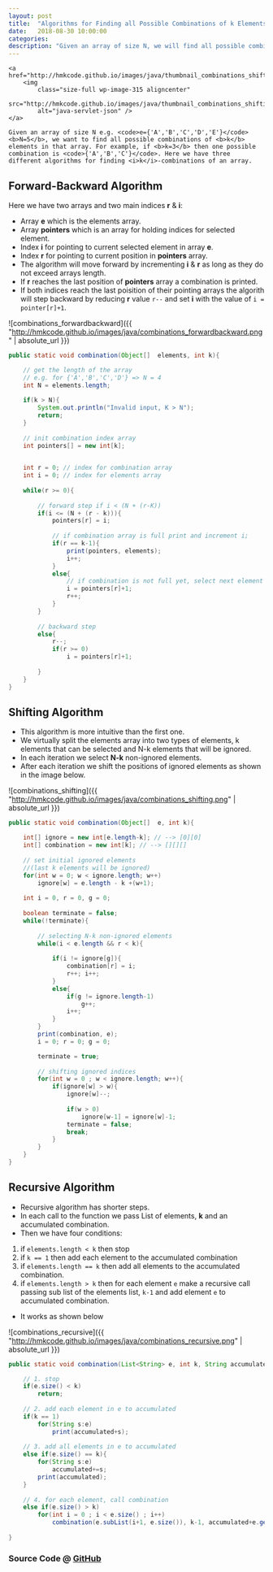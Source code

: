 ```yaml
---
layout: post
title:  "Algorithms for Finding all Possible Combinations of k Elements in an Array with Java Implementation"
date:   2018-08-30 10:00:00
categories: 
description: "Given an array of size N, we will find all possible combinations of k elements in that array using three different algorithms."
---
```


<p style="text-align: justify;">
	
	<a href="http://hmkcode.github.io/images/java/thumbnail_combinations_shifting.png">
		<img 
			class="size-full wp-image-315 aligncenter" 
			src="http://hmkcode.github.io/images/java/thumbnail_combinations_shifting.png" 
			alt="java-servlet-json" />
	</a>
	
	Given an array of size N e.g. <code>e={'A','B','C','D','E'}</code> <b>N=5</b>, we want to find all possible combinations of <b>k</b> elements in that array. For example, if <b>k=3</b> then one possible combination is <code>{'A','B','C'}</code>. Here we have three different algorithms for finding <i>k</i>-combinations of an array. 
	
</p>




## Forward-Backward Algorithm

Here we have two arrays and two main indices **r** & **i**:
- Array **e** which is the elements array.
- Array **pointers** which is an array for holding indices for selected element. 
- Index **i** for pointing to current selected element in array **e**.
- Index **r** for pointing to current position in **pointers** array.
- The algorithm will move forward by incrementing **i** & **r** as long as they do not exceed arrays length.
- If **r** reaches the last position of **pointers** array a combination is printed.
- If both indices reach the last poisition of their pointing arrays the algorith will step backward by reducing **r** value `r--` and set **i** with the value of `i = pointer[r]+1`.


![combinations_forwardbackward]({{ "http://hmkcode.github.io/images/java/combinations_forwardbackward.png" | absolute_url }})

```java
public static void combination(Object[]  elements, int k){

	// get the length of the array
	// e.g. for {'A','B','C','D'} => N = 4 
	int N = elements.length;
	
	if(k > N){
		System.out.println("Invalid input, K > N");
		return;
	}
		
	// init combination index array
	int pointers[] = new int[k];
	

	int r = 0; // index for combination array
	int i = 0; // index for elements array
	
	while(r >= 0){
	
		// forward step if i < (N + (r-K))
		if(i <= (N + (r - k))){
			pointers[r] = i;
				
			// if combination array is full print and increment i;
			if(r == k-1){
				print(pointers, elements);
				i++;				
			}
			else{
				// if combination is not full yet, select next element
				i = pointers[r]+1;
				r++;										
			}				
		}
		
		// backward step
		else{
			r--;
			if(r >= 0)
				i = pointers[r]+1;
			
		}			
	}
}
```

## Shifting Algorithm

- This algorithm is more intuitive than the first one.
- We virtually split the elements array into two types of elements, k elements that can be selected and N-k elements that will be ignored.
- In each iteration we select **N-k** non-ignored elements. 
- After each iteration we shift the positions of ignored elements as shown in the image below. 

![combinations_shifting]({{ "http://hmkcode.github.io/images/java/combinations_shifting.png" | absolute_url }})



```java
public static void combination(Object[]  e, int k){

	int[] ignore = new int[e.length-k]; // --> [0][0]
	int[] combination = new int[k]; // --> [][][]
	
	// set initial ignored elements 
	//(last k elements will be ignored)
	for(int w = 0; w < ignore.length; w++)
		ignore[w] = e.length - k +(w+1);
	
	int i = 0, r = 0, g = 0;
	
	boolean terminate = false;
	while(!terminate){   
		
		// selecting N-k non-ignored elements
		while(i < e.length && r < k){
    			
    		if(i != ignore[g]){
    			combination[r] = i;
    			r++; i++;
    		}
    		else{	    			
    			if(g != ignore.length-1)
    				g++;	    			
    			i++;
    		}
    	}
    	print(combination, e);
    	i = 0; r = 0; g = 0;

    	terminate = true;
    	
    	// shifting ignored indices
    	for(int w = 0 ; w < ignore.length; w++){
    		if(ignore[w] > w){	    			
    			ignore[w]--;
    			
    			if(w > 0)
    				ignore[w-1] = ignore[w]-1;
    			terminate = false;
    			break;	    			
    		}
    	}
	}    		
}
```

## Recursive Algorithm

- Recursive algorithm has shorter steps.
- In each call to the function we pass List of elements, **k** and an accumulated combination.
- Then we have four conditions:
 1. if `elements.length < k` then stop
 2. if `k == 1` then add each element to the accumulated combination 
 3. if `elements.length == k` then add all elements to the accumulated combination.
 4. if `elements.length > k` then for each element `e` make a recursive call passing sub list of the elements list, `k-1` and add element `e` to accumulated combination.
- It works as shown below

![combinations_recursive]({{ "http://hmkcode.github.io/images/java/combinations_recursive.png" | absolute_url }})

```java
public static void combination(List<String> e, int k, String accumulated){

	// 1. stop
	if(e.size() < k)
		return;
	
	// 2. add each element in e to accumulated
	if(k == 1)
		for(String s:e)
			print(accumulated+s);
	
	// 3. add all elements in e to accumulated
	else if(e.size() == k){
		for(String s:e)
			accumulated+=s;
		print(accumulated);
	}
	
	// 4. for each element, call combination
	else if(e.size() > k)
		for(int i = 0 ; i < e.size() ; i++)
			combination(e.subList(i+1, e.size()), k-1, accumulated+e.get(i));
	
}
```

### Source Code @ [GitHub](https://github.com/hmkcode/Java/blob/master/java-combinations)
